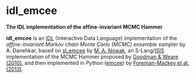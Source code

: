 # idl_emcee
**The IDL implementation of the affine-invariant MCMC Hammer**

**idl_emcee** is an [IDL](http://www.harrisgeospatial.com/ProductsandSolutions/GeospatialProducts/IDL.aspx) (Interactive Data Language) implementation of the *affine-invariant Markov chain Monte Carlo (MCMC) ensemble sampler* by A. Danehkar, based on [sl_emcee](https://github.com/mcfit/sl_emcee) by [M. A. Nowak](http://space.mit.edu/home/mnowak/isis_vs_xspec/), an S-Lang/[ISIS](http://space.mit.edu/cxc/isis/) implementation of the MCMC Hammer proposed by [Goodman & Weare (2010)](http://dx.doi.org/10.2140/camcos.2010.5.65), and then implemented in Python ([emcee](https://github.com/dfm/emcee)) by [Foreman-Mackey et al. (2013)](http://adsabs.harvard.edu/abs/2013PASP..125..306F). 
